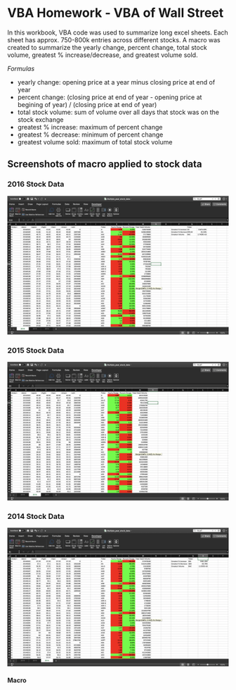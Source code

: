 # VBA Homework - VBA of Wall Street
In this workbook, VBA code was used to summarize long excel sheets. Each sheet has approx. 750-800k entries across different stocks. A macro was created to summarize the yearly change, percent change, total stock volume, greatest % increase/decrease, and greatest volume sold. 

_Formulas_
* yearly change: opening price at a year minus closing price at end of year
* percent change: (closing price at end of year - opening price at begining of year) / (closing price at end of year)
* total stock volume: sum of volume over all days that stock was on the stock exchange
* greatest % increase: maximum of percent change
* greatest % decrease: minimum of percent change
* greatest volume sold: maximum of total stock volume

## Screenshots of macro applied to stock data

### 2016 Stock Data
![2016_Stock_Data](screen_shot_2016.png)

### 2015 Stock Data
![2015_Stock_Data](screen_shot_2015.png)

### 2014 Stock Data
![2014_Stock_Data](screen_shot_2014.png)

#### Macro

